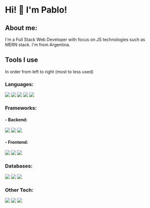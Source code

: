 # Hi! 👋 I'm Pablo!

## About me:
  I'm a Full Stack Web Developer with focus on JS technologies such as MERN stack. I'm from Argentina.
    
## Tools I use
  In order from left to right (most to less used) 
    
### Languages:
![](https://img.shields.io/badge/Javascript%20-%23F7DF1E.svg?&logo=javascript&logoColor=%23323330)  ![](https://img.shields.io/badge/HTML5%20-%23E34F26.svg?&logo=html5&logoColor=white)  ![](https://img.shields.io/badge/CSS3%20-%231572B6.svg?&logo=css3&logoColor=white)  ![](https://img.shields.io/badge/Java-%23ED8B00.svg?&logo=java&logoColor=white)   ![](https://img.shields.io/badge/-%2300599C.svg?&logo=c&logoColor=white)

### Frameworks:
#### - Backend:
![](https://img.shields.io/badge/Node.js%20-%2343853D.svg?&logo=node.js&logoColor=white)  ![](https://img.shields.io/badge/Express.js%20-%23404d59.svg?&logo=express&logoColor=white)   ![](https://img.shields.io/badge/JWT%20-%23404d59.svg?&logo=JSON%20web%20tokens&logoColor=white)

#### - Frontend:
![](https://img.shields.io/badge/React.js%20-%2320232a.svg?&logo=react&logoColor=%2361DAFB)  ![](https://img.shields.io/badge/React%20Native%20-%2320232a.svg?&logo=react&logoColor=%2361DAFB) ![](https://img.shields.io/badge/Redux%20-%23593d88.svg?&logo=redux&logoColor=white)  ![]()

### Databases:
![](https://img.shields.io/badge/MongoDB-%234ea94b.svg?&logo=mongodb&logoColor=white)  ![](https://img.shields.io/badge/MySQL-%2300f.svg?&logo=mysql&logoColor=white)  ![](https://img.shields.io/badge/-Elasticsearch-%23005571?&logo=Elasticsearch&logoColor=white)

### Other Tech:
![](https://img.shields.io/badge/Git%20-%23F05033.svg?&logo=git&logoColor=white)  ![](https://img.shields.io/badge/Heroku%20-%23430098.svg?&logo=heroku&logoColor=white) ![](https://img.shields.io/badge/-Jest-%23C21325?&logo=jest&logoColor=white)  
